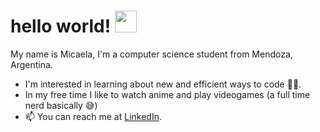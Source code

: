 
<h1>
  hello world!
  <img src="https://media.giphy.com/media/H8FP5CniGPbB4zFnRR/giphy.gif" width="35px"/>
</h1>

My name is Micaela, I'm a computer science student from Mendoza, Argentina.

- I'm interested in learning about new and efficient ways to code :woman_technologist:.
- In my free time I like to watch anime and play videogames (a full time nerd basically :sweat_smile:)
- :mailbox: You can reach me at [LinkedIn](https://www.linkedin.com/in/micaela-d-a5070617b/).
